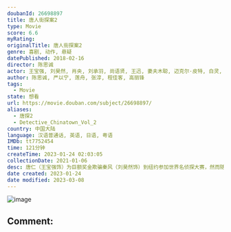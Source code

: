 ```yaml
---
doubanId: 26698897
title: 唐人街探案2
type: Movie
score: 6.6
myRating: 
originalTitle: 唐人街探案2
genre: 喜剧, 动作, 悬疑
datePublished: 2018-02-16
director: 陈思诚
actor: 王宝强, 刘昊然, 肖央, 刘承羽, 尚语贤, 王迅, 妻夫木聪, 迈克尔·皮特, 白灵, 元华, 曾江, 王成思, 杨金赐, 范湉湉, 佟丽娅, 陈思诚, 黄西, 赛维·克劳福德, 埃里卡·罗贝尔, 布雷特·阿扎尔, 卡伦·科尔, 詹妮弗·董, 达伦·格罗夫纳, 瑞秋·麦克菲, 丹尼尔·哈格里夫, 盖尔·塞缪尔斯, 斯丁克·费舍尔, 马特·佩菲托, 索尼娅·达玛·洛佩斯, 因加·巴拉德, 迈克·佩菲托, 艾米·乔·菲利普斯, 约书亚·舒巴特, 奥斯丁·谷, 纳德·哈桑, 利娜·戴维斯, 约翰·蒙丁, 亚历克斯·休梅克, 克里斯·特拉, 贝尼亚·, 凯文·马修·麦克唐纳, 肯尼思·马哈拉杰, 詹姆斯·爱德华·亚历山大, 凯文·迈克尔·肯尼迪, undefined, 鲍比·哈登, 文森·格尔曼, 罗伯特·约翰·加拉格尔, 迈克尔·德拉姆戈尔德, 珠儿·布里梅杰, 斯佩尔曼·
author: 陈思诚, 严以宁, 莲舟, 张淳, 程佳客, 高丽锋
tags:
  - Movie
state: 想看
url: https://movie.douban.com/subject/26698897/
aliases:
  - 唐探2
  - Detective_Chinatown_Vol_2
country: 中国大陆
language: 汉语普通话, 英语, 日语, 粤语
IMDb: tt7752454
time: 121分钟
createTime: 2023-01-24 02:03:05
collectionDate: 2021-01-06
desc: 唐仁（王宝强饰）为巨额奖金欺骗秦风（刘昊然饰）到纽约参加世界名侦探大赛，然而随着和世界各国侦探们啼笑皆非的较量，两人却发现了隐藏在这次挑战背后的更大秘密...
date created: 2023-01-24
date modified: 2023-03-08
---
```


![image](p2512717519.jpg)

Comment:
---
